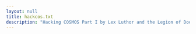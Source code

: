 ```yaml
---
layout: null
title: hackcos.txt
description: "Hacking COSMOS Part I by Lex Luthor and the Legion of Doom"
---
```

